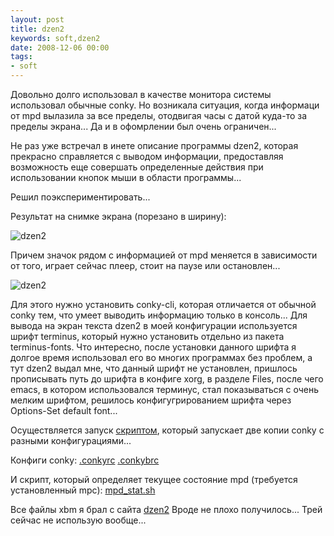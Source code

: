```yaml
---
layout: post
title: dzen2
keywords: soft,dzen2
date: 2008-12-06 00:00
tags:
- soft
---
```

Довольно долго использовал в качестве монитора системы использовал обычные conky. Но возникала ситуация, когда информаци от mpd вылазила за все пределы, отодвигая часы с датой куда-то за пределы экрана... Да и в офомрлении был очень ограничен...

Не раз уже встречал в инете описание программы dzen2, которая прекрасно справляется с выводом информации, предоставляя возможность еще совершать определенные действия при использовании кнопок мыши в области программы...

Решил поэкспериментировать...

Результат на снимке экрана (порезано в ширину):

<img src="https://static.juev.org/2008/12/200812062103391280x1024zr8.png" border="0" alt="dzen2" />

Причем значок рядом с информацией от mpd меняется в зависимости от того, играет сейчас плеер, стоит на паузе или остановлен...

<img src="https://static.juev.org/2008/12/200812062136221280x1024jw3.png" border="0" alt="dzen2" />

Для этого нужно установить conky-cli, которая отличается от обычной conky тем, что умеет выводить информацию только в консоль... Для вывода на экран текста dzen2 в моей конфигурации используется шрифт terminus, который нужно установить отдельно из пакета terminus-fonts.
Что интересно, после установки данного шрифта я долгое время использовал его во многих программах без проблем, а тут dzen2 выдал мне, что данный шрифт не установлен, пришлось прописывать путь до шрифта в конфиге xorg, в разделе Files, после чего emacs, в котором использовался терминус, стал показываться с очень мелким шрифтом, решилось конфигугрированием шрифта через Options-Set default font...

Осуществляется запуск <a href="http://textsnip.com/bb6409" rel="nofollow">скриптом</a>, который запускает две копии conky с разными конфигурациями...

Конфиги conky:
<a href="http://textsnip.com/e4261b" rel="nofollow">.conkyrc</a>
<a href="http://textsnip.com/7869d3" rel="nofollow">.conkybrc</a>

И скрипт, который определяет текущее состояние mpd (требуется установленный mpc):
<a href="http://textsnip.com/acb9b0" rel="nofollow">mpd_stat.sh</a>

Все файлы xbm я брал с сайта <a href="http://dzen.geekmode.org/dwiki/doku.php?id=dzen:icon-packs" rel="nofollow">dzen2</a>
Вроде не плохо получилось... Трей сейчас не использую вообще...
